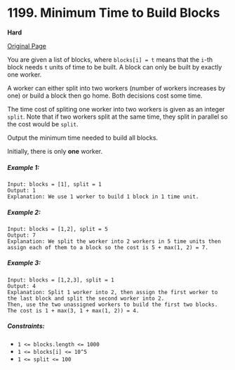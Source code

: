 # 1199. Minimum Time to Build Blocks

**Hard**

[Original Page](https://leetcode.com/problems/minimum-time-to-build-blocks/)

You are given a list of blocks, where `blocks[i] = t` means that the `i`-th block needs `t` units of time to be built. A block can only be built by exactly one worker.

A worker can either split into two workers (number of workers increases by one) or build a block then go home. Both decisions cost some time.

The time cost of spliting one worker into two workers is given as an integer `split`. Note that if two workers split at the same time, they split in parallel so the cost would be `split`.

Output the minimum time needed to build all blocks.

Initially, there is only __one__ worker.

##### Example 1:
```
Input: blocks = [1], split = 1
Output: 1
Explanation: We use 1 worker to build 1 block in 1 time unit.
```

##### Example 2:
```
Input: blocks = [1,2], split = 5
Output: 7
Explanation: We split the worker into 2 workers in 5 time units then assign each of them to a block so the cost is 5 + max(1, 2) = 7.
```

##### Example 3:
```
Input: blocks = [1,2,3], split = 1
Output: 4
Explanation: Split 1 worker into 2, then assign the first worker to the last block and split the second worker into 2.
Then, use the two unassigned workers to build the first two blocks.
The cost is 1 + max(3, 1 + max(1, 2)) = 4.
```

##### Constraints:
- `1 <= blocks.length <= 1000`
- `1 <= blocks[i] <= 10^5`
- `1 <= split <= 100`
